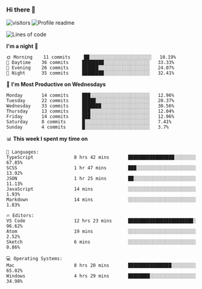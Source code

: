 ### Hi there 👋  
![visitors](https://visitor-badge.laobi.icu/badge?page_id=leverglowh) ![Profile readme](https://github.com/leverglowh/leverglowh/workflows/Profile%20readme/badge.svg?branch=master)

<!--START_SECTION:waka-->
![Lines of code](https://img.shields.io/badge/From%20Hello%20World%20I've%20written-746455%20Lines%20of%20code-blue)

**I'm a night 🦉** 

```text
🌞 Morning    11 commits     ██░░░░░░░░░░░░░░░░░░░░░░░   10.19% 
🌆 Daytime    36 commits     ████████░░░░░░░░░░░░░░░░░   33.33% 
🌃 Evening    26 commits     ██████░░░░░░░░░░░░░░░░░░░   24.07% 
🌙 Night      35 commits     ████████░░░░░░░░░░░░░░░░░   32.41%

```
📅 **I'm Most Productive on Wednesdays** 

```text
Monday       14 commits     ███░░░░░░░░░░░░░░░░░░░░░░   12.96% 
Tuesday      22 commits     █████░░░░░░░░░░░░░░░░░░░░   20.37% 
Wednesday    33 commits     ███████░░░░░░░░░░░░░░░░░░   30.56% 
Thursday     13 commits     ███░░░░░░░░░░░░░░░░░░░░░░   12.04% 
Friday       14 commits     ███░░░░░░░░░░░░░░░░░░░░░░   12.96% 
Saturday     8 commits      █░░░░░░░░░░░░░░░░░░░░░░░░   7.41% 
Sunday       4 commits      █░░░░░░░░░░░░░░░░░░░░░░░░   3.7%

```


📊 **This week I spent my time on** 

```text
💬 Languages: 
TypeScript               8 hrs 42 mins       █████████████████░░░░░░░░   67.85% 
SCSS                     1 hr 47 mins        ███░░░░░░░░░░░░░░░░░░░░░░   13.92% 
JSON                     1 hr 25 mins        ██░░░░░░░░░░░░░░░░░░░░░░░   11.13% 
JavaScript               14 mins             ░░░░░░░░░░░░░░░░░░░░░░░░░   1.93% 
Markdown                 14 mins             ░░░░░░░░░░░░░░░░░░░░░░░░░   1.83%

🔥 Editors: 
VS Code                  12 hrs 23 mins      ████████████████████████░   96.62% 
Atom                     19 mins             ░░░░░░░░░░░░░░░░░░░░░░░░░   2.52% 
Sketch                   6 mins              ░░░░░░░░░░░░░░░░░░░░░░░░░   0.86%

💻 Operating Systems: 
Mac                      8 hrs 20 mins       ████████████████░░░░░░░░░   65.02% 
Windows                  4 hrs 29 mins       ████████░░░░░░░░░░░░░░░░░   34.98%

```


<!--END_SECTION:waka-->
